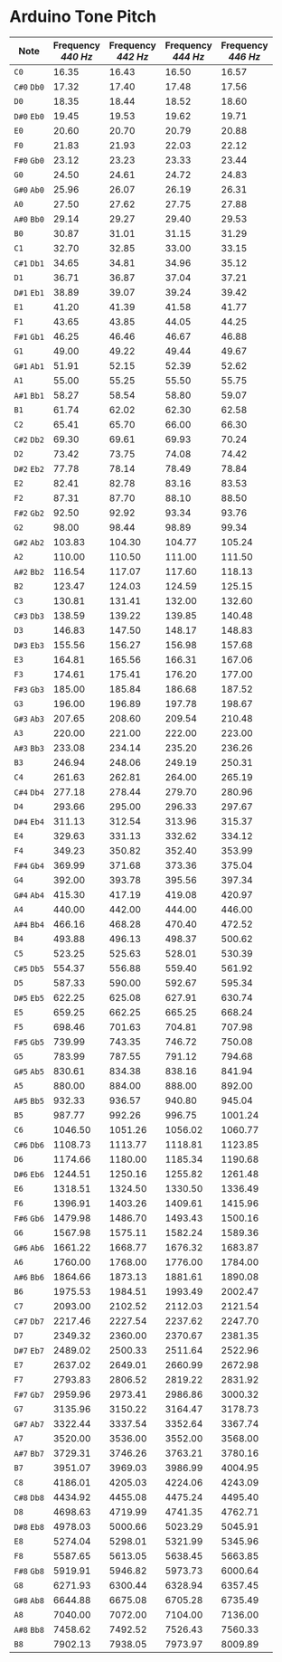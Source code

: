 Arduino Tone Pitch
==================

| Note | Frequency<br/>_440 Hz_ | Frequency<br/>_442 Hz_ | Frequency<br/>_444 Hz_ | Frequency<br/>_446 Hz_ |
| - | - | - | - | - |
| `C0` | 16.35 |  16.43 | 16.50 | 16.57 |
| `C#0` `Db0`  | 17.32 |  17.40 | 17.48 | 17.56 |
| `D0` | 18.35 |  18.44 | 18.52 | 18.60 |
| `D#0` `Eb0`  | 19.45 |  19.53 | 19.62 | 19.71 |
| `E0` | 20.60 |  20.70 | 20.79 | 20.88 |
| `F0` | 21.83 |  21.93 | 22.03 | 22.12 |
| `F#0` `Gb0`  | 23.12 |  23.23 | 23.33 | 23.44 |
| `G0` | 24.50 |  24.61 | 24.72 | 24.83 |
| `G#0` `Ab0`  | 25.96 |  26.07 | 26.19 | 26.31 |
| `A0` | 27.50 |  27.62 | 27.75 | 27.88 |
| `A#0` `Bb0`  | 29.14 |  29.27 | 29.40 | 29.53 |
| `B0` | 30.87 |  31.01 | 31.15 | 31.29 |
| `C1` | 32.70 |  32.85 | 33.00 | 33.15 |
| `C#1` `Db1`  | 34.65 |  34.81 | 34.96 | 35.12 |
| `D1` | 36.71 |  36.87 | 37.04 | 37.21 |
| `D#1` `Eb1`  | 38.89 |  39.07 | 39.24 | 39.42 |
| `E1` | 41.20 |  41.39 | 41.58 | 41.77 |
| `F1` | 43.65 |  43.85 | 44.05 | 44.25 |
| `F#1` `Gb1`  | 46.25 |  46.46 | 46.67 | 46.88 |
| `G1` | 49.00 |  49.22 | 49.44 | 49.67 |
| `G#1` `Ab1`  | 51.91 |  52.15 | 52.39 | 52.62 |
| `A1` | 55.00 |  55.25 | 55.50 | 55.75 |
| `A#1` `Bb1`  | 58.27 |  58.54 | 58.80 | 59.07 |
| `B1` | 61.74 |  62.02 | 62.30 | 62.58 |
| `C2` | 65.41 |  65.70 | 66.00 | 66.30 |
| `C#2` `Db2`  | 69.30 |  69.61 | 69.93 | 70.24 |
| `D2` | 73.42 |  73.75 | 74.08 | 74.42 |
| `D#2` `Eb2`  | 77.78 |  78.14 | 78.49 | 78.84 |
| `E2` | 82.41 |  82.78 | 83.16 | 83.53 |
| `F2` | 87.31 |  87.70 | 88.10 | 88.50 |
| `F#2` `Gb2`  | 92.50 |  92.92 | 93.34 | 93.76 |
| `G2` | 98.00 |  98.44 | 98.89 | 99.34 |
| `G#2` `Ab2`  | 103.83 |  104.30 | 104.77 | 105.24 |
| `A2` | 110.00 |  110.50 | 111.00 | 111.50 |
| `A#2` `Bb2`  | 116.54 |  117.07 | 117.60 | 118.13 |
| `B2` | 123.47 |  124.03 | 124.59 | 125.15 |
| `C3` | 130.81 |  131.41 | 132.00 | 132.60 |
| `C#3` `Db3`  | 138.59 |  139.22 | 139.85 | 140.48 |
| `D3` | 146.83 |  147.50 | 148.17 | 148.83 |
| `D#3` `Eb3`  | 155.56 |  156.27 | 156.98 | 157.68 |
| `E3` | 164.81 |  165.56 | 166.31 | 167.06 |
| `F3` | 174.61 |  175.41 | 176.20 | 177.00 |
| `F#3` `Gb3`  | 185.00 |  185.84 | 186.68 | 187.52 |
| `G3` | 196.00 |  196.89 | 197.78 | 198.67 |
| `G#3` `Ab3`  | 207.65 |  208.60 | 209.54 | 210.48 |
| `A3` | 220.00 |  221.00 | 222.00 | 223.00 |
| `A#3` `Bb3`  | 233.08 |  234.14 | 235.20 | 236.26 |
| `B3` | 246.94 |  248.06 | 249.19 | 250.31 |
| `C4` | 261.63 |  262.81 | 264.00 | 265.19 |
| `C#4` `Db4`  | 277.18 |  278.44 | 279.70 | 280.96 |
| `D4` | 293.66 |  295.00 | 296.33 | 297.67 |
| `D#4` `Eb4`  | 311.13 |  312.54 | 313.96 | 315.37 |
| `E4` | 329.63 |  331.13 | 332.62 | 334.12 |
| `F4` | 349.23 |  350.82 | 352.40 | 353.99 |
| `F#4` `Gb4`  | 369.99 |  371.68 | 373.36 | 375.04 |
| `G4` | 392.00 |  393.78 | 395.56 | 397.34 |
| `G#4` `Ab4`  | 415.30 |  417.19 | 419.08 | 420.97 |
| `A4` | 440.00 |  442.00 | 444.00 | 446.00 |
| `A#4` `Bb4`  | 466.16 |  468.28 | 470.40 | 472.52 |
| `B4` | 493.88 |  496.13 | 498.37 | 500.62 |
| `C5` | 523.25 |  525.63 | 528.01 | 530.39 |
| `C#5` `Db5`  | 554.37 |  556.88 | 559.40 | 561.92 |
| `D5` | 587.33 |  590.00 | 592.67 | 595.34 |
| `D#5` `Eb5`  | 622.25 |  625.08 | 627.91 | 630.74 |
| `E5` | 659.25 |  662.25 | 665.25 | 668.24 |
| `F5` | 698.46 |  701.63 | 704.81 | 707.98 |
| `F#5` `Gb5`  | 739.99 |  743.35 | 746.72 | 750.08 |
| `G5` | 783.99 |  787.55 | 791.12 | 794.68 |
| `G#5` `Ab5`  | 830.61 |  834.38 | 838.16 | 841.94 |
| `A5` | 880.00 |  884.00 | 888.00 | 892.00 |
| `A#5` `Bb5`  | 932.33 |  936.57 | 940.80 | 945.04 |
| `B5` | 987.77 |  992.26 | 996.75 | 1001.24 |
| `C6` | 1046.50 |  1051.26 | 1056.02 | 1060.77 |
| `C#6` `Db6`  | 1108.73 |  1113.77 | 1118.81 | 1123.85 |
| `D6` | 1174.66 |  1180.00 | 1185.34 | 1190.68 |
| `D#6` `Eb6`  | 1244.51 |  1250.16 | 1255.82 | 1261.48 |
| `E6` | 1318.51 |  1324.50 | 1330.50 | 1336.49 |
| `F6` | 1396.91 |  1403.26 | 1409.61 | 1415.96 |
| `F#6` `Gb6`  | 1479.98 |  1486.70 | 1493.43 | 1500.16 |
| `G6` | 1567.98 |  1575.11 | 1582.24 | 1589.36 |
| `G#6` `Ab6`  | 1661.22 |  1668.77 | 1676.32 | 1683.87 |
| `A6` | 1760.00 |  1768.00 | 1776.00 | 1784.00 |
| `A#6` `Bb6`  | 1864.66 |  1873.13 | 1881.61 | 1890.08 |
| `B6` | 1975.53 |  1984.51 | 1993.49 | 2002.47 |
| `C7` | 2093.00 |  2102.52 | 2112.03 | 2121.54 |
| `C#7` `Db7`  | 2217.46 |  2227.54 | 2237.62 | 2247.70 |
| `D7` | 2349.32 |  2360.00 | 2370.67 | 2381.35 |
| `D#7` `Eb7`  | 2489.02 |  2500.33 | 2511.64 | 2522.96 |
| `E7` | 2637.02 |  2649.01 | 2660.99 | 2672.98 |
| `F7` | 2793.83 |  2806.52 | 2819.22 | 2831.92 |
| `F#7` `Gb7`  | 2959.96 |  2973.41 | 2986.86 | 3000.32 |
| `G7` | 3135.96 |  3150.22 | 3164.47 | 3178.73 |
| `G#7` `Ab7`  | 3322.44 |  3337.54 | 3352.64 | 3367.74 |
| `A7` | 3520.00 |  3536.00 | 3552.00 | 3568.00 |
| `A#7` `Bb7`  | 3729.31 |  3746.26 | 3763.21 | 3780.16 |
| `B7` | 3951.07 |  3969.03 | 3986.99 | 4004.95 |
| `C8` | 4186.01 |  4205.03 | 4224.06 | 4243.09 |
| `C#8` `Db8`  | 4434.92 |  4455.08 | 4475.24 | 4495.40 |
| `D8` | 4698.63 |  4719.99 | 4741.35 | 4762.71 |
| `D#8` `Eb8`  | 4978.03 |  5000.66 | 5023.29 | 5045.91 |
| `E8` | 5274.04 |  5298.01 | 5321.99 | 5345.96 |
| `F8` | 5587.65 |  5613.05 | 5638.45 | 5663.85 |
| `F#8` `Gb8`  | 5919.91 |  5946.82 | 5973.73 | 6000.64 |
| `G8` | 6271.93 |  6300.44 | 6328.94 | 6357.45 |
| `G#8` `Ab8`  | 6644.88 |  6675.08 | 6705.28 | 6735.49 |
| `A8` | 7040.00 |  7072.00 | 7104.00 | 7136.00 |
| `A#8` `Bb8`  | 7458.62 |  7492.52 | 7526.43 | 7560.33 |
| `B8` | 7902.13 | 7938.05 | 7973.97 | 8009.89 |
